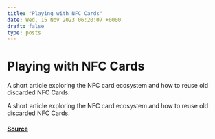 ```yaml
---
title: "Playing with NFC Cards"
date: Wed, 15 Nov 2023 06:20:07 +0000
draft: false
type: posts
---
```

# Playing with NFC Cards





A short article exploring the NFC card ecosystem and how to reuse old discarded NFC Cards.

A short article exploring the NFC card ecosystem and how to reuse old discarded NFC Cards.

#### [Source](https://blog.anantshri.info/playing-with-nfc-cards/)

